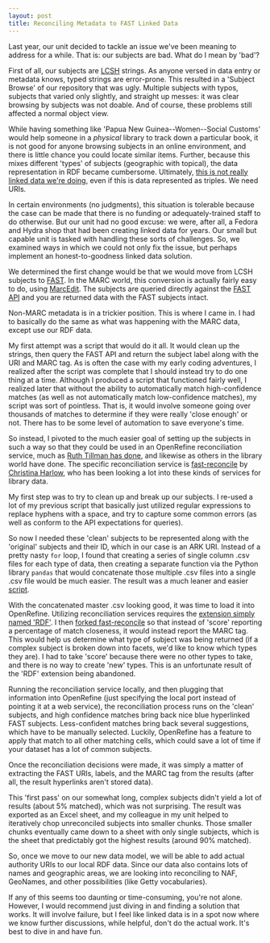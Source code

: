 ```yaml
---
layout: post
title: Reconciling Metadata to FAST Linked Data
---
```


Last year, our unit decided to tackle an issue we've been meaning to address for a while. That is: our subjects are bad. What do I mean by 'bad'?  

First of all, our subjects are [LCSH](https://en.wikipedia.org/wiki/Library_of_Congress_Subject_Headings) strings. As anyone versed in data entry or metadata knows, typed strings are error-prone. This resulted in a 'Subject Browse' of our repository that was ugly. Multiple subjects with typos, subjects that varied only slightly, and straight up messes: it was clear browsing by subjects was not doable. And of course, these problems still affected a normal object view.  

While having something like 'Papua New Guinea--Women--Social Customs' would help someone in a _physical_ library to track down a particular book, it is not good for anyone browsing subjects in an online environment, and there is little chance you could locate similar items. Further, because this mixes different 'types' of subjects (geographic with topical), the data representation in RDF became cumbersome. Ultimately, [this is not really linked data we're doing](http://www.thedigitalshift.com/2016/02/roy-tennant-digital-libraries/broken-furniture-and-blood-on-the-floor/), even if this is data represented as triples. We need URIs.  

In certain environments (no judgments), this situation is tolerable because the case can be made that there is no funding or adequately-trained staff to do otherwise. But our unit had no good excuse: we were, after all, a Fedora and Hydra shop that had been creating linked data for years. Our small but capable unit is tasked with handling these sorts of challenges. So, we examined ways in which we could not only fix the issue, but perhaps implement an honest-to-goodness linked data solution.  

We determined the first change would be that we would move from LCSH subjects to [FAST](http://fast.oclc.org/). In the MARC world, this conversion is actually fairly easy to do, using [MarcEdit](http://marcedit.reeset.net/). The subjects are queried directly against the [FAST API](https://www.oclc.org/developer/develop/web-services/fast-api/linked-data.en.html) and you are returned data with the FAST subjects intact.  

Non-MARC metadata is in a trickier position. This is where I came in. I had to basically do the same as what was happening with the MARC data, except use our RDF data.  

My first attempt was a script that would do it all. It would clean up the strings, then query the FAST API and return the subject label along with the URI and MARC tag. As is often the case with my early coding adventures, I realized after the script was complete that I should instead try to do one thing at a time. Although I produced a script that functioned fairly well, I realized later that without the ability to automatically match high-confidence matches (as well as not automatically match low-confidence matches), my script was sort of pointless. That is, it would involve someone going over thousands of matches to determine if they were really 'close enough' or not. There has to be some level of automation to save everyone's time.    

So instead, I pivoted to the much easier goal of setting up the subjects in such a way so that they could be used in an OpenRefine reconciliation service, much as [Ruth Tillman has done](http://journal.code4lib.org/articles/11179), and likewise as others in the library world have done. The specific reconciliation service is [fast-reconcile](https://github.com/cmh2166/fast-reconcile) by [Christina Harlow](https://github.com/cmh2166), who has been looking a lot into these kinds of services for library data.  

My first step was to try to clean up and break up our subjects. I re-used a lot of my previous script that basically just utilized regular expressions to replace hyphens with a space, and try to capture some common errors (as well as conform to the API expectations for queries).  

So now I needed these 'clean' subjects to be represented along with the 'original' subjects and their ID, which in our case is an ARK URI. Instead of a pretty nasty `for` loop, I found that creating a series of single column .csv files for each type of data, then creating a separate function via the Python library `pandas` that would concatenate those multiple .csv files into a single .csv file would be much easier. The result was a much leaner and easier [script](https://github.com/remerjohnson/FAST_times).    

With the concatenated master .csv looking good, it was time to load it into OpenRefine. Utilizing reconciliation services requires the [extension simply named 'RDF'](http://refine.deri.ie/). I then [forked fast-reconcile](https://github.com/remerjohnson/fast-reconcile) so that instead of 'score' reporting a percentage of match closeness, it would instead report the MARC tag. This would help us determine what type of subject was being returned (if a complex subject is broken down into facets, we'd like to know which types they are). I had to take 'score' because there were no other types to take, and there is no way to create 'new' types. This is an unfortunate result of the 'RDF' extension being abandoned.  

Running the reconciliation service locally, and then plugging that information into OpenRefine (just specifying the local port instead of pointing it at a web service), the reconciliation process runs on the 'clean' subjects, and high confidence matches bring back nice blue hyperlinked FAST subjects. Less-confident matches bring back several suggestions, which have to be manually selected. Luckily, OpenRefine has a feature to apply that match to all other matching cells, which could save a lot of time if your dataset has a lot of common subjects.  

Once the reconciliation decisions were made, it was simply a matter of extracting the FAST URIs, labels, and the MARC tag from the results (after all, the result hyperlinks aren't stored data).  

This 'first pass' on our somewhat long, complex subjects didn't yield a lot of results (about 5% matched), which was not surprising. The result was exported as an Excel sheet, and my colleague in my unit helped to iteratively chop unreconciled subjects into smaller chunks. Those smaller chunks eventually came down to a sheet with only single subjects, which is the sheet that predictably got the highest results (around 90% matched).  

So, once we move to our new data model, we will be able to add actual authority URIs to our local RDF data. Since our data also contains lots of names and geographic areas, we are looking into reconciling to NAF, GeoNames, and other possibilities (like Getty vocabularies).  

If any of this seems too daunting or time-consuming, you're not alone. However, I would recommend just diving in and finding a solution that works. It will involve failure, but I feel like linked data is in a spot now where we know further discussions, while helpful, don't do the actual work. It's best to dive in and have fun.  
